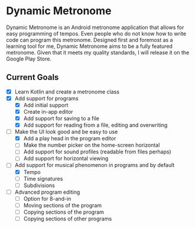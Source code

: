 # Dynamic Metronome
Dynamic Metronome is an Android metronome application that allows for easy programming of tempos. Even people who do not know how to write code can program this metronome. Designed first and foremost as a learning tool for me, Dynamic Metronome aims to be a fully featured metronome. Given that it meets my quality standards, I will release it on the Google Play Store.

## Current Goals
- [x] Learn Kotlin and create a metronome class
- [x] Add support for programs
  - [x] Add initial support
  - [x] Create in-app editor
  - [x] Add support for saving to a file
  - [x] Add support for reading from a file, editing and overwriting
- [ ] Make the UI look good and be easy to use
  - [x] Add a play head in the program editor
  - [ ] Make the number picker on the home-screen horizontal
  - [ ] Add support for sound profiles (readable from files perhaps)
  - [ ] Add support for horizontal viewing
- [ ] Add support for musical phenomenon in programs and by default
  - [x] Tempo
  - [ ] Time signatures
  - [ ] Subdivisions
- [ ] Advanced program editing
  - [ ] Option for 8-and-in
  - [ ] Moving sections of the program
  - [ ] Copying sections of the program
  - [ ] Copying sections of other programs
